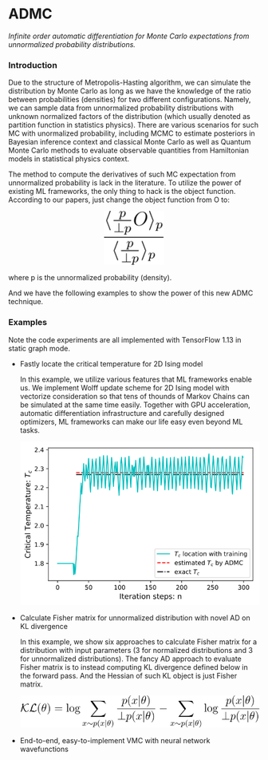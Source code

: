 ADMC
==========

*Infinite order automatic differentiation for Monte Carlo expectations from unnormalized probability distributions.*

### Introduction

Due to the structure of Metropolis-Hasting algorithm, we can simulate the distribution by Monte Carlo as long as we have the knowledge of the ratio between probabilities (densities) for two different configurations. Namely, we can sample data from unnormalized probability distributions with unknown normalized factors of the distribution (which usually denoted as partition function in statistics physics). There are various scenarios for such MC with unormalized probability, including MCMC to estimate posteriors in Bayesian inference context and classical Monte Carlo as well as Quantum Monte Carlo methods to evaluate observable quantities from Hamiltonian models in statistical physics context.

The method to compute the derivatives of such MC expectation from unnormalized probability is lack in the literature. To utilize the power of existing ML frameworks, the only thing to hack is the object function. According to our papers, just change the object function from O to:

<p align="center">
  <img width="120" src="./static/admcobj.svg"/>
</p>

where p is the unnormalized probability (density).

And we have the following examples to show the power of this new ADMC technique.

### Examples

Note the code experiments are all implemented with TensorFlow 1.13 in static graph mode.

* Fastly locate the critical temperature for 2D Ising model

  In this example, we utilize various features that ML frameworks enable us. We implement Wolff update scheme for 2D Ising model with vectorize consideration so that tens of thounds of Markov Chains can be simulated at the same time easily. Together with GPU acceleration, automatic differentiation infrastructure and carefully designed optimizers, ML frameworks can make our life easy even beyond ML tasks.

  ![](./static/tctraining.svg)

* Calculate Fisher matrix for unnormalized distribution with novel AD on KL divergence

  In this example, we show six approaches to calculate Fisher matrix for a distribution with input parameters (3 for normalized distributions and 3 for unnormalized distributions). The fancy AD approach to evaluate Fisher matrix is to instead computing KL divergence defined below in the forward pass. And the Hessian of such KL object is just Fisher matrix.

    <p align="center">
       <img width="500" src="./static/klobj.svg"/>
    </p>

* End-to-end, easy-to-implement VMC with neural network wavefunctions